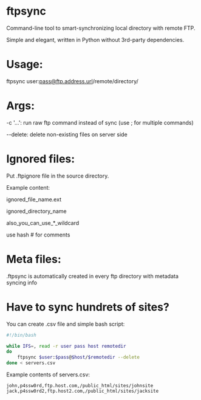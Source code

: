# ftpsync
Command-line tool to smart-synchronizing local directory with remote FTP.

Simple and elegant, written in Python without 3rd-party dependencies.

Usage:
======

ftpsync user:pass@ftp.address.url/remote/directory/

Args:
=====

-c '...': run raw ftp command instead of sync (use ; for multiple commands)

--delete: delete non-existing files on server side

Ignored files:
==============

Put .ftpignore file in the source directory.

Example content:

ignored_file_name.ext

ignored_directory_name

also_you_can_use_*_wildcard

use hash # for comments

Meta files:
===========

.ftpsync is automatically created in every ftp directory with metadata syncing info

Have to sync hundrets of sites?
===============================

You can create .csv file and simple bash script:

```bash
#!/bin/bash

while IFS=, read -r user pass host remotedir
do
    ftpsync $user:$pass@$host/$remotedir --delete
done < servers.csv
```
Example contents of servers.csv:
```csv
john,p4ssw0rd,ftp.host.com,/public_html/sites/johnsite
jack,p4ssw0rd2,ftp.host2.com,/public_html/sites/jacksite
```
